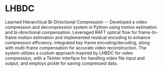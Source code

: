 # LHBDC
Learned Hierarchical Bi-Directional Compression
-- Developed a video compression and decompression system in Python using motion estimation and bi-directional compensation. Leveraged RAFT optical flow for frame-to-frame motion estimation and implemented residual encoding to enhance compression efficiency. Integrated key frame encoding/decoding, along with multi-frame compensation for accurate video reconstruction. The system utilizes a custom approach inspired by LHBDC for video compression, with a Tkinter interface for handling video file input and output, and employs pickle for saving compressed data.
